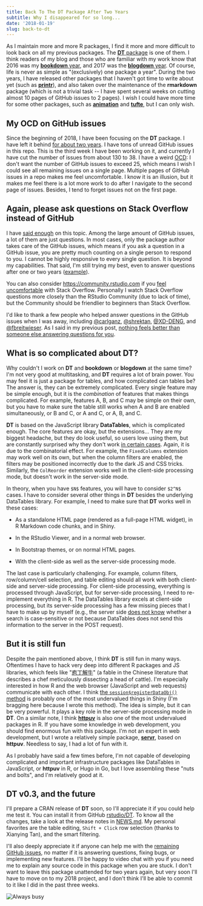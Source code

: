```yaml
---
title: Back To The DT Package After Two Years
subtitle: Why I disappeared for so long...
date: '2018-01-19'
slug: back-to-dt
---
```


As I maintain more and more R packages, I find it more and more difficult to look back on all my previous packages. The [**DT** package](https://github.com/rstudio/DT) is one of them. I think readers of my blog and those who are familiar with my work know that 2016 was my [**bookdown** year](/en/2017/09/the-bookdown-book-in-retrospect/), and 2017 was the [**blogdown** year](/en/2017/12/blogdown-book/). Of course, life is never as simple as "(exclusively) one package a year". During the two years, I have released other packages that I haven't got time to write about yet (such as [**printr**](https://github.com/yihui/printr)), and also taken over the maintenance of the **rmarkdown** package (which is not a trivial task -- I have spent several weeks on cutting almost 10 pages of GitHub issues to 2 pages). I wish I could have more time for some other packages, such as [**animation**](https://github.com/yihui/animation) and [**tufte**](https://github.com/rstudio/tufte), but I can only wish.

## My OCD on GitHub issues

Since the beginning of 2018, I have been focusing on the **DT** package. I have left it behind [for about two years](https://github.com/rstudio/DT/graphs/contributors). I have tons of unread GitHub issues in this repo. This is the third week I have been working on it, and currently I have cut the number of issues from about 130 to 38. I have a weird [OCD](https://en.wikipedia.org/wiki/Obsessive%E2%80%93compulsive_disorder): I don't want the number of GitHub issues to exceed 25, which means I wish I could see all remaining issues on a single page. Multiple pages of GitHub issues in a repo makes me feel uncomfortable. I know it is an illusion, but it makes me feel there is a lot more work to do after I navigate to the second page of issues. Besides, I tend to forget issues not on the first page.

## Again, please ask questions on Stack Overflow instead of GitHub

I have [said enough](/en/2017/08/so-gh-email/) on this topic. Among the large amount of GitHub issues, a lot of them are just questions. In most cases, only the package author takes care of the GitHub issues, which means if you ask a question in a GitHub issue, you are pretty much counting on a single person to respond to you. I cannot be highly responsive to every single question. It is beyond my capabilities. That said, I'm still trying my best, even to answer questions after one or two years ([example](https://github.com/rstudio/DT/issues/391)).

You can also consider https://community.rstudio.com if you [feel uncomfortable](/en/2017/12/so-bounties/) with Stack Overflow. Personally I watch Stack Overflow questions more closely than the RStudio Community (due to lack of time), but the Community should be friendlier to beginners than Stack Overflow.

I'd like to thank a few people who helped answer questions in the GitHub issues when I was away, including [@carlganz](https://github.com/carlganz), [@shrektan](https://github.com/shrektan), [@XD-DENG](https://github.com/XD-DENG), and [@fbreitwieser](https://github.com/fbreitwieser). As I said in my previous post, [nothing feels better than someone else answering questions for you](/en/2018/01/thanks-marcel-schilling/).

## What is so complicated about DT?

Why couldn't I work on **DT** and **bookdown** or **blogdown** at the same time? I'm not very good at multitasking, and **DT** requires a lot of brain power. You may feel it is just a package for tables, and how complicated can tables be? The answer is, they can be extremely complicated. Every single feature may be simple enough, but it is the _combination_ of features that makes things complicated. For example, features A, B, and C may be simple on their own, but you have to make sure the table still works when A and B are enabled simultaneously, or B and C, or A and C, or A, B, and C.

**DT** is based on the JavaScript library **DataTables**, which is complicated enough. The core features are okay, but the extensions... They are my biggest headache, but they do look useful, so users love using them, but are constantly surprised why they don't work [in certain cases](https://rstudio.github.io/DT/extensions.html). Again, it is due to the combinatorial effect. For example, the `FixedColumns` extension may work well on its own, but when the column filters are enabled, the filters may be positioned incorrectly due to the dark JS and CSS tricks. Similarly, the `ColReorder` extension works well in the client-side processing mode, but doesn't work in the server-side mode.

In theory, when you have `$N$` features, you will have to consider `$2^N$` cases. I have to consider several other things in **DT** besides the underlying DataTables library. For example, I need to make sure that **DT** works well in these cases:

- As a standalone HTML page (rendered as a full-page HTML widget), in R Markdown code chunks, and in Shiny.

- In the RStudio Viewer, and in a normal web browser.

- In Bootstrap themes, or on normal HTML pages.

- With the client-side as well as the server-side processing mode.

The last case is particularly challenging. For example, column filters, row/column/cell selection, and table editing should all work with both client-side and server-side processing. For client-side processing, everything is processed through JavaScript, but for server-side processing, I need to re-implement everything in R. The DataTables library excels at client-side processing, but its server-side processing has a few missing pieces that I have to make up by myself (e.g., the server side [does not know](https://github.com/rstudio/DT/blob/2431b9960125/R/shiny.R#L573-L576) whether a search is case-sensitive or not because DataTables does not send this information to the server in the POST request).

## But it is still fun

Despite the pain mentioned above, I think **DT** is still fun in many ways. Oftentimes I have to hack very deep into different R packages and JS libraries, which feels like "[庖丁解牛](https://zh.wikipedia.org/wiki/%E5%BA%96%E4%B8%81%E8%A7%A3%E7%89%9B)" (a fable in the Chinese literature that describes a chef meticulously dissecting a head of cattle). I'm especially interested in how R and the web browser (JavaScript and web requests) communicate with each other. I think [the `session$registerDataObj()` method](https://slides.yihui.org/2016-Shiny-DT-Yihui-Xie.html) is probably one of the most undervalued things in Shiny (I'm bragging here because I wrote this method). The idea is simple, but it can be very powerful. It plays a key role in the server-side processing mode in **DT**. On a similar note, I think [**httpuv**](https://github.com/rstudio/httpuv) is also one of the most undervalued packages in R. If you have some knowledge in web development, you should find enormous fun with this package. I'm not an expert in web development, but I wrote a relatively simple package, [**servr**](https://github.com/yihui/servr), based on **httpuv**. Needless to say, I had a lot of fun with it.

As I probably have said a few times before, I'm not capable of developing complicated and important infrastructure packages like DataTables in JavaScript, or **httpuv** in R, or Hugo in Go, but I love assembling these "nuts and bolts", and I'm relatively good at it.

## DT v0.3, and the future

I'll prepare a CRAN release of **DT** soon, so I'll appreciate it if you could help me test it. You can install it from GitHub [rstudio/DT](https://github.com/rstudio/DT). To know all the changes, take a look at the release notes in [NEWS.md](https://github.com/rstudio/DT/blob/master/NEWS.md). My personal favorites are the table editing, `Shift + Click` row selection (thanks to Xianying Tan), and the smart filtering.

I'll also deeply appreciate it if anyone can help me with the [remaining GitHub issues](https://github.com/rstudio/DT/issues), no matter if it is answering questions, fixing bugs, or implementing new features. I'll be happy to video chat with you if you need me to explain any source code in this package when you are stuck. I don't want to leave this package unattended for two years again, but very soon I'll have to move on to my 2018 project, and I don't think I'll be able to commit to it like I did in the past three weeks.

![Always busy](https://slides.yihui.org/gif/repeat-smoke.gif)
